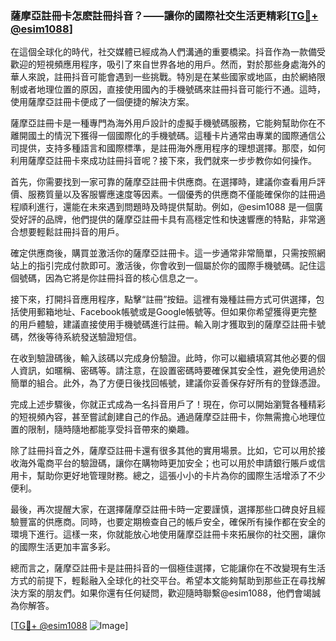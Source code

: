 ### 薩摩亞註冊卡怎麽註冊抖音？——讓你的國際社交生活更精彩[[TG💪+ @esim1088](https://t.me/s/esim1088)]

在這個全球化的時代，社交媒體已經成為人們溝通的重要橋梁。抖音作為一款備受歡迎的短視頻應用程序，吸引了來自世界各地的用戶。然而，對於那些身處海外的華人來說，註冊抖音可能會遇到一些挑戰。特別是在某些國家或地區，由於網絡限制或者地理位置的原因，直接使用國內的手機號碼來註冊抖音可能行不通。這時，使用薩摩亞註冊卡便成了一個便捷的解決方案。

薩摩亞註冊卡是一種專門為海外用戶設計的虛擬手機號碼服務，它能夠幫助你在不離開國土的情況下獲得一個國際化的手機號碼。這種卡片通常由專業的國際通信公司提供，支持多種語言和國際標準，是註冊海外應用程序的理想選擇。那麼，如何利用薩摩亞註冊卡來成功註冊抖音呢？接下來，我們就來一步步教你如何操作。

首先，你需要找到一家可靠的薩摩亞註冊卡供應商。在選擇時，建議你查看用戶評價、服務質量以及客服響應速度等因素。一個優秀的供應商不僅能確保你的註冊過程順利進行，還能在未來遇到問題時及時提供幫助。例如，@esim1088 是一個廣受好評的品牌，他們提供的薩摩亞註冊卡具有高穩定性和快速響應的特點，非常適合想要輕鬆註冊抖音的用戶。

確定供應商後，購買並激活你的薩摩亞註冊卡。這一步通常非常簡單，只需按照網站上的指引完成付款即可。激活後，你會收到一個屬於你的國際手機號碼。記住這個號碼，因為它將是你註冊抖音的核心信息之一。

接下來，打開抖音應用程序，點擊“註冊”按鈕。這裡有幾種註冊方式可供選擇，包括使用郵箱地址、Facebook帳號或是Google帳號等。但如果你希望獲得更完整的用戶體驗，建議直接使用手機號碼進行註冊。輸入剛才獲取到的薩摩亞註冊卡號碼，然後等待系統發送驗證短信。

在收到驗證碼後，輸入該碼以完成身份驗證。此時，你可以繼續填寫其他必要的個人資訊，如暱稱、密碼等。請注意，在設置密碼時要確保其安全性，避免使用過於簡單的組合。此外，為了方便日後找回帳號，建議你妥善保存好所有的登錄憑證。

完成上述步驟後，你就正式成為一名抖音用戶了！現在，你可以開始瀏覽各種精彩的短視頻內容，甚至嘗試創建自己的作品。通過薩摩亞註冊卡，你無需擔心地理位置的限制，隨時隨地都能享受抖音帶來的樂趣。

除了註冊抖音之外，薩摩亞註冊卡還有很多其他的實用場景。比如，它可以用於接收海外電商平台的驗證碼，讓你在購物時更加安全；也可以用於申請銀行賬戶或信用卡，幫助你更好地管理財務。總之，這張小小的卡片為你的國際生活增添了不少便利。

最後，再次提醒大家，在選擇薩摩亞註冊卡時一定要謹慎，選擇那些口碑良好且經驗豐富的供應商。同時，也要定期檢查自己的帳戶安全，確保所有操作都在安全的環境下進行。這樣一來，你就能放心地使用薩摩亞註冊卡來拓展你的社交圈，讓你的國際生活更加丰富多彩。

總而言之，薩摩亞註冊卡是註冊抖音的一個極佳選擇，它能讓你在不改變現有生活方式的前提下，輕鬆融入全球化的社交平台。希望本文能夠幫助到那些正在尋找解決方案的朋友們。如果你還有任何疑問，歡迎隨時聯繫@esim1088，他們會竭誠為你解答。

[[TG💪+ @esim1088](https://t.me/s/esim1088) ![Image](https://i.postimg.cc/4NQfJmqS/Snipaste-2025-05-13-00-14-12.png)]